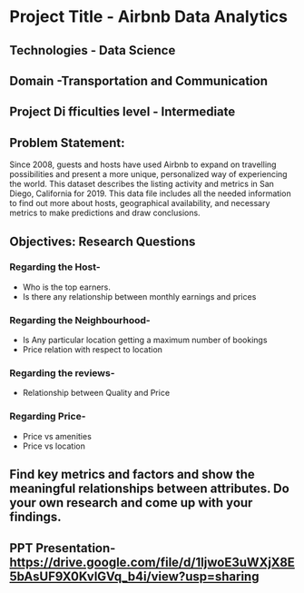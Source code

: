 #  Project Title - Airbnb Data Analytics

## Technologies - Data Science

## Domain -Transportation and Communication

## Project Di fficulties level - Intermediate

## Problem Statement:

Since 2008, guests and hosts have used Airbnb to  expand on travelling possibilities and present a more unique, personalized way of experiencing the world. This dataset describes the listing activity and metrics in San Diego, California for 2019. This data file includes all the needed information to find out more about hosts, geographical availability, and necessary metrics to make predictions and draw conclusions.

## Objectives: Research Questions

### Regarding the Host-

- Who is the top earners.
-  Is there any relationship between monthly earnings and prices

### Regarding the Neighbourhood-

-  Is Any particular location getting a maximum number of bookings
-  Price relation with respect to location

### Regarding the reviews-

- Relationship between Quality and Price

### Regarding Price-

-  Price vs amenities
- Price vs location

## Find key metrics and factors and show the meaningful relationships between attributes. Do your own research and come up with your findings.

## PPT Presentation- https://drive.google.com/file/d/1IjwoE3uWXjX8E5bAsUF9X0KvlGVq_b4i/view?usp=sharing

